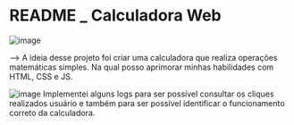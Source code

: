 # README _ Calculadora Web

![image](https://user-images.githubusercontent.com/97644828/220804338-e7401370-1600-483d-86fe-d66234f0b28f.png)

--> A ideia desse projeto foi criar uma calculadora que realiza operações matemáticas simples. Na qual posso aprimorar minhas habilidades com HTML, CSS e JS.

![image](https://user-images.githubusercontent.com/97644828/220816748-80f871d8-0340-4537-95da-f611da7ba086.png)
Implementei alguns logs para ser possível consultar os cliques realizados usuário e também para ser possível identificar o funcionamento correto da calculadora.
